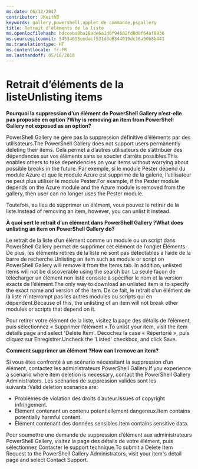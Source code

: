 ```yaml
---
ms.date: 06/12/2017
contributor: JKeithB
keywords: gallery,powershell,applet de commande,psgallery
title: Retrait d’éléments de la liste
ms.openlocfilehash: bdcceba0ba18ade6a1d0f94602fd8d0f64af8936
ms.sourcegitcommit: 54534635eedacf531d8d6344019dc16a50b8b441
ms.translationtype: HT
ms.contentlocale: fr-FR
ms.lasthandoff: 05/16/2018
---
```

# <a name="unlisting-items"></a><span data-ttu-id="6a73b-103">Retrait d’éléments de la liste</span><span class="sxs-lookup"><span data-stu-id="6a73b-103">Unlisting items</span></span>

<span data-ttu-id="6a73b-104">**Pourquoi la suppression d’un élément de PowerShell Gallery n’est-elle pas proposée en option ?**</span><span class="sxs-lookup"><span data-stu-id="6a73b-104">**Why is removing an item from PowerShell Gallery not exposed as an option?**</span></span>

<span data-ttu-id="6a73b-105">PowerShell Gallery ne gère pas la suppression définitive d’éléments par des utilisateurs.</span><span class="sxs-lookup"><span data-stu-id="6a73b-105">The PowerShell Gallery does not support users permanently deleting their items.</span></span>
<span data-ttu-id="6a73b-106">Cela permet à d’autres utilisateurs de s’attribuer des dépendances sur vos éléments sans se soucier d’arrêts possibles.</span><span class="sxs-lookup"><span data-stu-id="6a73b-106">This enables others to take dependencies on your items without worrying about possible breaks in the future.</span></span>
<span data-ttu-id="6a73b-107">Par exemple, si le module Pester dépend du module Azure et que le module Azure est supprimé de la galerie, l’utilisateur ne peut plus utiliser le module Pester.</span><span class="sxs-lookup"><span data-stu-id="6a73b-107">For example, if the Pester module depends on the Azure module and the Azure module is removed from the gallery, then user can no longer uses the Pester module.</span></span>

<span data-ttu-id="6a73b-108">Toutefois, au lieu de supprimer un élément, vous pouvez le retirer de la liste.</span><span class="sxs-lookup"><span data-stu-id="6a73b-108">Instead of removing an item, however, you can unlist it instead.</span></span>

<span data-ttu-id="6a73b-109">**À quoi sert le retrait d’un élément dans PowerShell Gallery ?**</span><span class="sxs-lookup"><span data-stu-id="6a73b-109">**What does unlisting an item on PowerShell Gallery do?**</span></span>

<span data-ttu-id="6a73b-110">Le retrait de la liste d’un élément comme un module ou un script dans PowerShell Gallery permet de supprimer cet élément de l’onglet Éléments. De plus, les éléments retirés de la liste ne sont pas détectables à l’aide de la barre de recherche.</span><span class="sxs-lookup"><span data-stu-id="6a73b-110">Unlisting an item such as module or script on PowerShell Gallery will remove it from the Items tab. In addition, unlisted items will not be discoverable using the search bar.</span></span>
<span data-ttu-id="6a73b-111">La seule façon de télécharger un élément non listé consiste à spécifier le nom et la version exacts de l’élément.</span><span class="sxs-lookup"><span data-stu-id="6a73b-111">The only way to download an unlisted item is to specify the exact name and version of the item.</span></span>
<span data-ttu-id="6a73b-112">De ce fait, le retrait d’un élément de la liste n’interrompt pas les autres modules ou scripts qui en dépendent.</span><span class="sxs-lookup"><span data-stu-id="6a73b-112">Because of this, the unlisting of an item will not break other modules or scripts that depend on it.</span></span>

<span data-ttu-id="6a73b-113">Pour retirer votre élément de la liste, visitez la page des détails de l’élément, puis sélectionnez « Supprimer l’élément ».</span><span class="sxs-lookup"><span data-stu-id="6a73b-113">To unlist your item, visit the item details page and select 'Delete Item'.</span></span> <span data-ttu-id="6a73b-114">Décochez la case « Répertorié », puis cliquez sur Enregistrer.</span><span class="sxs-lookup"><span data-stu-id="6a73b-114">Uncheck the 'Listed' checkbox, and click Save.</span></span>

<span data-ttu-id="6a73b-115">**Comment supprimer un élément ?**</span><span class="sxs-lookup"><span data-stu-id="6a73b-115">**How can I remove an item?**</span></span>

<span data-ttu-id="6a73b-116">Si vous êtes confronté à un scénario nécessitant la suppression d’un élément, contactez les administrateurs PowerShell Gallery.</span><span class="sxs-lookup"><span data-stu-id="6a73b-116">If you experience a scenario where item deletion is necessary, contact the PowerShell Gallery Administrators.</span></span>
<span data-ttu-id="6a73b-117">Les scénarios de suppression valides sont les suivants :</span><span class="sxs-lookup"><span data-stu-id="6a73b-117">Valid deletion scenarios are:</span></span>
- <span data-ttu-id="6a73b-118">Problèmes de violation des droits d’auteur.</span><span class="sxs-lookup"><span data-stu-id="6a73b-118">Issues of copyright infringement.</span></span>
- <span data-ttu-id="6a73b-119">Élément contenant un contenu potentiellement dangereux.</span><span class="sxs-lookup"><span data-stu-id="6a73b-119">Item contains potentially harmful content.</span></span>
- <span data-ttu-id="6a73b-120">Élément contenant des données sensibles.</span><span class="sxs-lookup"><span data-stu-id="6a73b-120">Item contains sensitive data.</span></span>

<span data-ttu-id="6a73b-121">Pour soumettre une demande de suppression d’élément aux administrateurs PowerShell Gallery, visitez la page des détails de votre élément, puis sélectionnez Contacter le support technique.</span><span class="sxs-lookup"><span data-stu-id="6a73b-121">To submit a Delete Item Request to the PowerShell Gallery Administrators, visit your item's detail page and select Contact Support.</span></span>